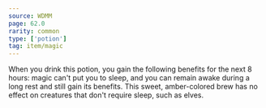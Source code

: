 ```yaml
---
source: WDMM
page: 62.0
rarity: common
type: ['potion']
tag: item/magic
---
```


When you drink this potion, you gain the following benefits for the next 8 hours: magic can't put you to sleep, and you can remain awake during a long rest and still gain its benefits. This sweet, amber-colored brew has no effect on creatures that don't require sleep, such as elves.


